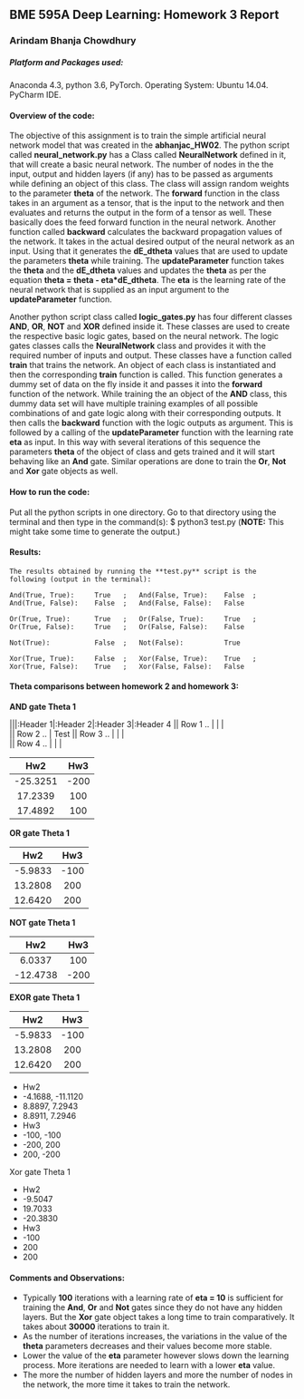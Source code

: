 ## BME 595A Deep Learning: Homework 3 Report

### Arindam Bhanja Chowdhury

##### Platform and Packages used:
Anaconda 4.3, python 3.6, PyTorch.
Operating System:   Ubuntu 14.04.
PyCharm IDE.

#### Overview of the code:
The objective of this assignment is to train the simple artificial neural network model that was created in the **abhanjac_HW02**.
The python script called **neural_network.py** has a Class called **NeuralNetwork** defined in it, that will create a basic neural network. The number of nodes in the the input, output and hidden layers (if any) has to be passed as arguments while defining an object of this class. The class will assign random weights to the parameter **theta** of the network. The **forward** function in the class takes in an argument as a tensor, that is the input to the network and then evaluates and returns the output in the form of a tensor as well. These basically does the feed forward function in the neural network. Another function called **backward** calculates the backward propagation values of the network. It takes in the actual desired output of the neural network as an input. Using that it generates the **dE_dtheta** values that are used to update the parameters **theta** while training. The **updateParameter** function takes the **theta** and the **dE_dtheta** values and updates the **theta** as per the equation **theta = theta - eta\*dE_dtheta**. The **eta** is the learning rate of the neural network that is supplied as an input argument to the **updateParameter** function.

Another python script class called **logic_gates.py** has four different classes **AND**, **OR**, **NOT** and **XOR** defined inside it. These classes are used to create the respective basic logic gates, based on the neural network. The logic gates classes calls the **NeuralNetwork** class and provides it with the required number of inputs and output. These classes have a function called **train** that trains the network. An object of each class is instantiated and then the corresponding **train** function is called. This function generates a dummy set of data on the fly inside it and passes it into the **forward** function of the network. While training the an object of the **AND** class, this dummy data set will have multiple training examples of all possible combinations of and gate logic along with their corresponding outputs. It then calls the **backward** function with the logic outputs as argument. This is followed by a calling of the **updateParameter** function with the learning rate **eta** as input. In this way with several iterations of this sequence the parameters **theta** of the object of class and gets trained and it will start behaving like an **And** gate.
Similar operations are done to train the **Or**, **Not** and **Xor** gate objects as well.

#### How to run the code:
Put all the python scripts in one directory. Go to that directory using the terminal and then type in the command(s):
$ python3 test.py
(**NOTE:** This might take some time to generate the output.)

#### Results:
```
The results obtained by running the **test.py** script is the following (output in the terminal):

And(True, True):	 True 	;	And(False, True):	 False 	;	And(True, False):	 False 	;	And(False, False):	 False

Or(True, True):		 True 	;	Or(False, True):	 True 	;	Or(True, False):	 True 	;	Or(False, False):	 False

Not(True):			 False 	;	Not(False):			 True

Xor(True, True):	 False 	;	Xor(False, True):	 True 	;	Xor(True, False):	 True 	;	Xor(False, False):	 False
```

#### Theta comparisons between homework 2 and homework 3:
**AND gate Theta 1**

|||:Header 1|:Header 2|:Header 3|:Header 4
|| Row 1 .. |  |  |  
|| Row 2 .. |  Test
|| Row 3 .. |  |  |  
|| Row 4 .. |  |  |

| Hw2 | Hw3 |
|:---:|:---:|
|-25.3251|-200|
|17.2339|100|
|17.4892|100|

**OR gate Theta 1**

| Hw2 | Hw3 |
|:---:|:---:|
|-5.9833|-100|
|13.2808|200|
|12.6420|200|

**NOT gate Theta 1**

| Hw2 | Hw3 |
|:---:|:---:|
|6.0337|100|
|-12.4738|-200|

**EXOR gate Theta 1**

| Hw2 | Hw3 |
|:---:|:---:|
|-5.9833|-100|
|13.2808|200|
|12.6420|200|

- Hw2                   
- -4.1688, -11.1120     
-  8.8897,   7.2943     
-  8.8911,   7.2946     
- Hw3
- -100, -100
- -200, 200
- 200, -200

Xor gate Theta 1
- Hw2             
- -9.5047       
- 19.7033       
- -20.3830      
- Hw3
- -100
- 200
- 200

#### Comments and Observations:
* Typically **100** iterations with a learning rate of **eta = 10** is sufficient for training the **And**, **Or** and **Not** gates since they do not have any hidden layers. But the **Xor** gate object takes a long time to train comparatively.
It takes about **30000** iterations to train it.
* As the number of iterations increases, the variations in the value of the **theta** parameters decreases and their values become more stable. 
* Lower the value of the **eta** parameter however slows down the learning process. More iterations are needed to learn with a lower **eta** value.
* The more the number of hidden layers and more the number of nodes in the network, the more time it takes to train the network.

